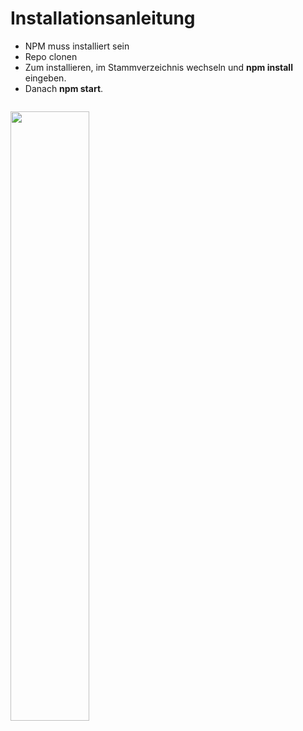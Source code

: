 # Installationsanleitung

* NPM muss installiert sein
* Repo clonen
* Zum installieren, im Stammverzeichnis wechseln und **npm install** eingeben.
* Danach **npm start**.

<img scr=".\assets\images\overview1.jpg"></img>

<img src="Bilder\12_RationaleZahlenamComputer\absolutFehler.jpg" height="50%" width="50%" >
